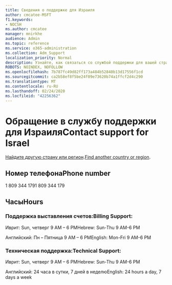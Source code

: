 ```yaml
---
title: Сведения о поддержке для Израиля
author: cmcatee-MSFT
f1.keywords:
- NOCSH
ms.author: cmcatee
manager: mnirkhe
audience: Admin
ms.topic: reference
ms.service: o365-administration
ms.collection: Adm_Support
localization_priority: Normal
description: Узнайте, как связаться со службой поддержки для вашей страны или региона.
ROBOTS: NOINDEX, NOFOLLOW
ms.openlocfilehash: 7b787fc49d82ff173a484b52840b13d17556f1cd
ms.sourcegitcommit: ca2b58ef8f5be24f09e73620b74a1ffcf2d4c290
ms.translationtype: MT
ms.contentlocale: ru-RU
ms.lasthandoff: 02/24/2020
ms.locfileid: "42256362"
---
```

# <a name="contact-support-for-israel"></a><span data-ttu-id="e19e5-103">Обращение в службу поддержки для Израиля</span><span class="sxs-lookup"><span data-stu-id="e19e5-103">Contact support for Israel</span></span>

<span data-ttu-id="e19e5-104">[Найдите другую страну или регион](../contact-support-for-business-products.md).</span><span class="sxs-lookup"><span data-stu-id="e19e5-104">[Find another country or region](../contact-support-for-business-products.md).</span></span>

## <a name="phone-number"></a><span data-ttu-id="e19e5-105">Номер телефона</span><span class="sxs-lookup"><span data-stu-id="e19e5-105">Phone number</span></span>
<span data-ttu-id="e19e5-106">1 809 344 179</span><span class="sxs-lookup"><span data-stu-id="e19e5-106">1 809 344 179</span></span>

## <a name="hours"></a><span data-ttu-id="e19e5-107">Часы</span><span class="sxs-lookup"><span data-stu-id="e19e5-107">Hours</span></span>
### <a name="billing-support"></a><span data-ttu-id="e19e5-108">Поддержка выставления счетов:</span><span class="sxs-lookup"><span data-stu-id="e19e5-108">Billing Support:</span></span>

<span data-ttu-id="e19e5-109">Иврит: Sun, четверг 9 AM – 6 PM</span><span class="sxs-lookup"><span data-stu-id="e19e5-109">Hebrew: Sun-Thu 9 AM-6 PM</span></span>

<span data-ttu-id="e19e5-110">Английский: Пн – Пятница 9 AM – 6 PM</span><span class="sxs-lookup"><span data-stu-id="e19e5-110">English: Mon-Fri 9 AM-6 PM</span></span>

### <a name="technical-support"></a><span data-ttu-id="e19e5-111">Техническая поддержка:</span><span class="sxs-lookup"><span data-stu-id="e19e5-111">Technical Support:</span></span>

<span data-ttu-id="e19e5-112">Иврит: Sun, четверг 9 AM – 6 PM</span><span class="sxs-lookup"><span data-stu-id="e19e5-112">Hebrew: Sun-Thu 9 AM-6 PM</span></span>

<span data-ttu-id="e19e5-113">Английский: 24 часа в сутки, 7 дней в неделю</span><span class="sxs-lookup"><span data-stu-id="e19e5-113">English: 24 hours a day, 7 days a week</span></span>